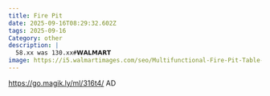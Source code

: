 ```yaml
---
title: Fire Pit
date: 2025-09-16T08:29:32.602Z
tags: 2025-09-16
Category: other
description: |
  58.xx was 130.xx#𝗪𝗔𝗟𝗠𝗔𝗥𝗧 
image: https://i5.walmartimages.com/seo/Multifunctional-Fire-Pit-Table-32-Fireplace-Heater-Ice-Pit-Square-Metal-Fire-Pit-Stove-Screen-Lid-Log-Poker-Backyard-Garden-Camping-Picnic-Bonfire_4d7279ac-d02c-4751-9f93-b33305f2abbc.6e7eb29ece171b7183baa478935748b1.jpeg?odnHeight=2000&odnWidth=2000&odnBg=FFFFFF
---
```

https://go.magik.ly/ml/316t4/
AD
